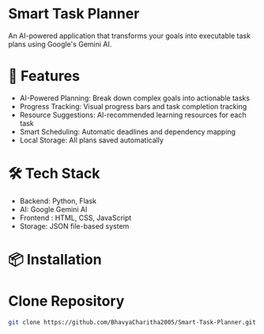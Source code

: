 # Smart Task Planner

An AI-powered application that transforms your goals into executable task plans using Google's Gemini AI.

# 🚀 Features

- AI-Powered Planning: Break down complex goals into actionable tasks
- Progress Tracking: Visual progress bars and task completion tracking
- Resource Suggestions: AI-recommended learning resources for each task
- Smart Scheduling: Automatic deadlines and dependency mapping
- Local Storage: All plans saved automatically

# 🛠️ Tech Stack

- Backend: Python, Flask
- AI: Google Gemini AI
- Frontend : HTML, CSS, JavaScript
- Storage: JSON file-based system

# 📦 Installation

# Clone Repository
```bash
git clone https://github.com/BhavyaCharitha2005/Smart-Task-Planner.git

